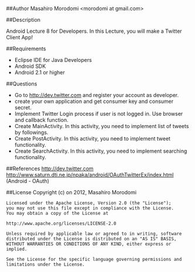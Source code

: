 ##Author
Masahiro Morodomi &lt;morodomi at gmail.com&gt;

##Description

Android Lecture 8 for Developers.
In this Lecture, you will make a Twitter Client App!

##Requirements
 * Eclipse IDE for Java Developers
 * Android SDK
 * Android 2.1 or higher

##Questions
 * Go to http://dev.twitter.com and register your account as developer.
 * create your own application and get consumer key and consumer secret.
 * Implement Twitter Login process if user is not logged in. Use browser and callback function.
 * Create MainActivity. In this activity, you need to implement list of tweets by followings.
 * Create PostActivity. In this activity, you need to implement tweet functionality.
 * Create SearchActivity. In this activity, you need to implement searching functionality.

##References
http://dev.twitter.com
http://www.saturn.dti.ne.jp/npaka/android/OAuthTwitterEx/index.html (Android - OAuth)

##License
    Copyright (c) on 2012, Masahiro Morodomi

    Licensed under the Apache License, Version 2.0 (the "License");
    you may not use this file except in compliance with the License.
    You may obtain a copy of the License at

    http://www.apache.org/licenses/LICENSE-2.0

    Unless required by applicable law or agreed to in writing, software
    distributed under the License is distributed on an "AS IS" BASIS,
    WITHOUT WARRANTIES OR CONDITIONS OF ANY KIND, either express or
    implied.

    See the License for the specific language governing permissions and
    limitations under the License.
